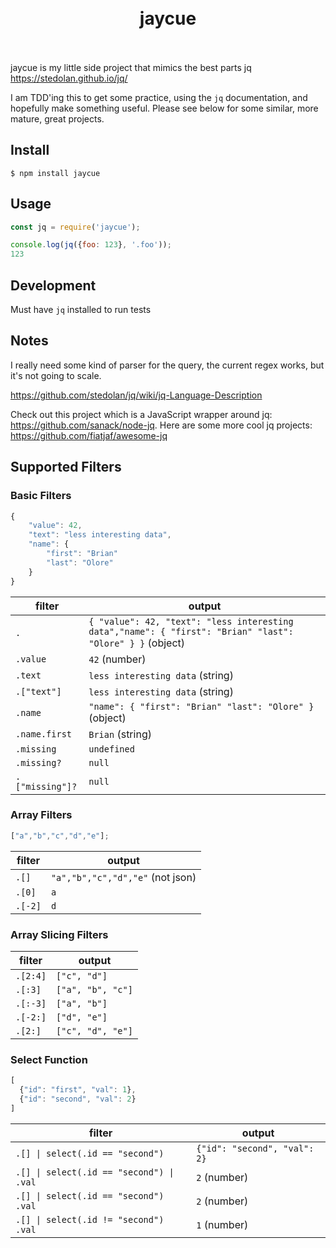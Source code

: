<h1 align="center">
  <br>
  jaycue
  <br>
  <br>
</h1>

jaycue is my little side project that mimics the best parts jq https://stedolan.github.io/jq/

I am TDD'ing this to get some practice, using the `jq` documentation, and hopefully make something useful. Please see below for some similar, more mature, great projects.


## Install

```console
$ npm install jaycue
```

## Usage

```js
const jq = require('jaycue');

console.log(jq({foo: 123}, '.foo'));
123
```

## Development
Must have `jq` installed to run tests


## Notes
I really need some kind of parser for the query, the current regex works, but it's not going to scale.

https://github.com/stedolan/jq/wiki/jq-Language-Description

Check out this project which is a JavaScript wrapper around jq: https://github.com/sanack/node-jq. Here are some more cool jq projects: https://github.com/fiatjaf/awesome-jq


## Supported Filters

### Basic Filters
```javascript
{
	"value": 42,
	"text": "less interesting data",
	"name": {
		"first": "Brian"
		"last": "Olore"
	}
}
```

filter          | output
--------------- | ------
`.`             | `{ "value": 42, "text": "less interesting data","name": { "first": "Brian" "last": "Olore" } }` (object)
`.value`        | `42` (number)
`.text`         | `less interesting data` (string)
`.["text"]`     | `less interesting data` (string)
`.name`         | `"name": { "first": "Brian" "last": "Olore" }` (object)
`.name.first`   | `Brian` (string)
`.missing`      | `undefined`
`.missing?`     | `null`
`.["missing"]?` | `null`

### Array Filters
```javascript
["a","b","c","d","e"];
```

filter  | output
------  | ------
`.[]`   | `"a","b","c","d","e"` (not json)
`.[0]`  | `a`
`.[-2]` | `d`

### Array Slicing Filters
filter   | output
-------- | ------
`.[2:4]` | `["c", "d"]`
`.[:3]`  | `["a", "b", "c"]`
`.[:-3]` | `["a", "b"]`
`.[-2:]` | `["d", "e"]`
`.[2:]`  | `["c", "d", "e"]`

### Select Function
```javascript 
[
  {"id": "first", "val": 1},
  {"id": "second", "val": 2}
]
```

filter                                 | output
-----------------------------------    | -------------------
`.[] \| select(.id == "second")`        | `{"id": "second", "val": 2}`
`.[] \| select(.id == "second") \| .val` | `2` (number)
`.[] \| select(.id == "second") .val`   | `2` (number)
`.[] \| select(.id != "second") .val`   | `1` (number)

